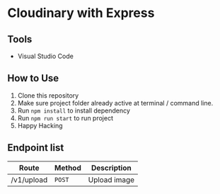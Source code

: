 # Cloudinary with Express

## Tools

- Visual Studio Code

## How to Use

1. Clone this repository
2. Make sure project folder already active at terminal / command line.
3. Run `npm install` to install dependency
4. Run `npm run start` to run project
5. Happy Hacking

## Endpoint list

| Route      | Method | Description  |
| ---------- | ------ | ------------ |
| /v1/upload | `POST` | Upload image |
